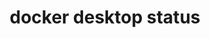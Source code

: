 ---
datafolder: desktop-cli
datafile: docker_desktop_status
title: docker desktop status
layout: cli
---